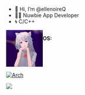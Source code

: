 - 👋 Hi, I’m @ellenoireQ
- 🧑‍💻 Nuwbie App Developer
- 🌀 C/C++

<div style="display: flex;">
    <img width="100"  height="100" src="./profile.jpg" />
    <p><strong>OS:</strong></p>
</div>

[![Arch](https://skillicons.dev/icons?i=linux,arch,windows&theme=dark)](https://skillicons.dev)

<div>
<img src="https://github-readme-stats.vercel.app/api/top-langs/?username=ellenoireQ&layout=compact&show_icons=true&title_color=ffffff&icon_color=34abeb&text_color=daf7dc&bg_color=151515" style="vertical-align: top;" />
</div>

<!---
ellenoireQ/ellenoireQ is a ✨ special ✨ repository because its `README.md` (this file) appears on your GitHub profile.
You can click the Preview link to take a look at your changes.
--->
